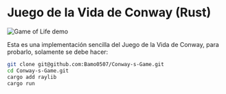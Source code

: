 # Juego de la Vida de Conway (Rust)

![Game of Life demo](conway/Game_of_life.gif)

Esta es una implementación sencilla del Juego de la Vida de Conway, para probarlo, solamente se debe hacer:

```bash
git clone git@github.com:Bamo0507/Conway-s-Game.git
cd Conway-s-Game.git
cargo add raylib
cargo run
```
